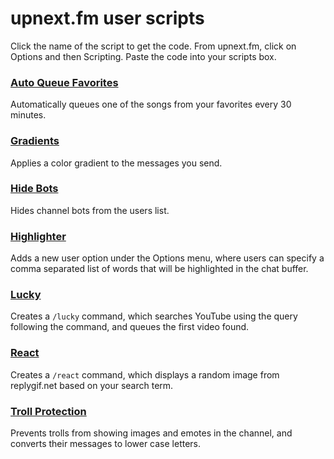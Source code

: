 upnext.fm user scripts
======================
Click the name of the script to get the code. From upnext.fm, click on Options and then Scripting. Paste
the code into your scripts box.

### [Auto Queue Favorites](https://raw.githubusercontent.com/upnextfm/scripts/master/auto-queue-favorites.js)
Automatically queues one of the songs from your favorites every 30 minutes.

### [Gradients](https://raw.githubusercontent.com/upnextfm/scripts/master/gradients.js)
Applies a color gradient to the messages you send.

### [Hide Bots](https://raw.githubusercontent.com/upnextfm/scripts/master/hide-bots.js)
Hides channel bots from the users list.

### [Highlighter](https://raw.githubusercontent.com/upnextfm/scripts/master/highlighter.js)
Adds a new user option under the Options menu, where users can specify a comma separated list of words that will be highlighted in the chat buffer.

### [Lucky](https://raw.githubusercontent.com/upnextfm/scripts/master/lucky.js)
Creates a `/lucky` command, which searches YouTube using the query following the command, and queues the first video found.

### [React](https://raw.githubusercontent.com/upnextfm/scripts/master/react.js)
Creates a `/react` command, which displays a random image from replygif.net based on your search term.

### [Troll Protection](https://raw.githubusercontent.com/upnextfm/scripts/master/troll-protection.js)
Prevents trolls from showing images and emotes in the channel, and converts their messages to lower case letters.